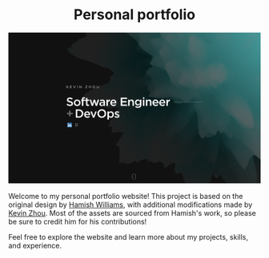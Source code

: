 <h1 align="center">Personal portfolio</h1>

[![Site preview](/public/site-preview.png)](https://jamesputradi.tech/)

Welcome to my personal portfolio website! This project is based on the original design by [Hamish Williams](https://github.com/HamishMW), with additional modifications made by [Kevin Zhou](https://github.com/Kevin-Zhouu). Most of the assets are sourced from Hamish's work, so please be sure to credit him for his contributions!

Feel free to explore the website and learn more about my projects, skills, and experience.
